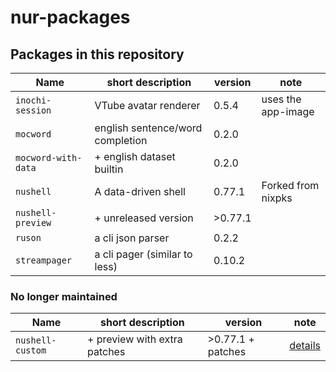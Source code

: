 # nur-packages



## Packages in this repository

Name               | short description                | version | note
------------------ | -------------------------------- | ------- | ------------------
`inochi-session`   | VTube avatar renderer            | 0.5.4   | uses the app-image
`mocword`          | english sentence/word completion | 0.2.0   |
`mocword-with-data`| + english dataset builtin        | 0.2.0   |
`nushell`          | A data-driven shell              | 0.77.1  | Forked from nixpks
`nushell-preview`  | + unreleased version             | >0.77.1 |
`ruson`            | a cli json parser                | 0.2.2   |
`streampager`      | a cli pager (similar to less)    | 0.10.2  |

### No longer maintained

Name               | short description                | version | note
------------------ | -------------------------------- | ------- | ------------------
`nushell-custom`   | + preview with extra patches     | >0.77.1 + patches | [details](pkgs/nushell-custom/README.md)
